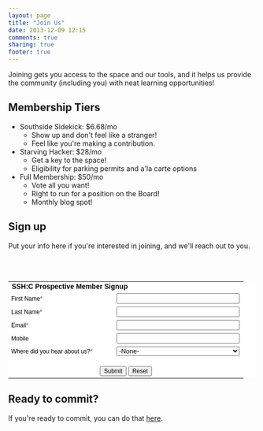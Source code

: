 ```yaml
---
layout: page
title: "Join Us"
date: 2013-12-09 12:15
comments: true
sharing: true
footer: true
---
```


Joining gets you access to the space and our tools, and it helps us provide the community (including you) with neat learning opportunities!

Membership Tiers
----------------

* Southside Sidekick: $6.68/mo
	* Show up and don't feel like a stranger!
	* Feel like you're making a contribution.
* Starving Hacker: $28/mo
	* Get a key to the space!
	* Eligibility for parking permits and a'la carte options 
* Full Membership: $50/mo
	* Vote all you want!
	* Right to run for a position on the Board!
	* Monthly blog spot!


Sign up
-------

Put your info here if you're interested in joining, and we'll reach out to you.

<div id='crmWebToEntityForm' align='center'><META HTTP-EQUIV ='content-type' CONTENT='text/html;charset = UTF-8'>  <form action='https://crm.zoho.com/crm/WebToLeadForm' name=WebToLeads816606000000079005 method='POST' onSubmit='javascript:document.charset="UTF-8"; return checkMandatery()' accept-charset='UTF-8'>  <input type='text' style='display:none;' name='xnQsjsdp' value='iY1sDxwC8@5thYo@kRl79w$$'/>  <input type='hidden' name='zc_gad' id='zc_gad' value=''/>  <input type='text' style='display:none;' name='xmIwtLD' value='8@K0PdXPKllrLdCxxJEKVXYDTxR5kYBU'/>  <input type='text'  style='display:none;' name='actionType' value='TGVhZHM='/> <input type='text' style='display:none;' name='returnURL' value='http://sshchicago.org' /> <br><table border=0 cellspacing=0 cellpadding='6' width=600 style='background-color:white;color:black'><tr><td colspan='2' align='left' style='color:black;font-family:Arial;font-size:14px;'><strong>SSH:C Prospective Member Signup</strong></td></tr> <br><tr><td nowrap='nowrap' align='left'  style='font-size:12px;font-family:Arial;width:200px;'>First Name<span style='color:red;'>*</span> </td><td style='width:250px;' ><input type='text' style='width:250px;'  maxlength='40' name='First Name' /></td></tr><tr><td nowrap='nowrap' align='left'  style='font-size:12px;font-family:Arial;width:200px;'>Last Name<span style='color:red;'>*</span> </td><td style='width:250px;' ><input type='text' style='width:250px;'  maxlength='80' name='Last Name' /></td></tr><tr><td nowrap='nowrap' align='left'  style='font-size:12px;font-family:Arial;width:200px;'>Email<span style='color:red;'>*</span> </td><td style='width:250px;' ><input type='text' style='width:250px;'  maxlength='100' name='Email' /></td></tr><tr><td nowrap='nowrap' align='left'  style='font-size:12px;font-family:Arial;width:200px;'>Mobile </td><td style='width:250px;' ><input type='text' style='width:250px;'  maxlength='30' name='Mobile' /></td></tr><tr><td nowrap='nowrap' align='left'  style='font-size:12px;font-family:Arial;width:200px;'>Where did you hear about us?<span style='color:red;'>*</span> </td><td style='width:250px;'  ><select style='width:250px;' name='Lead Source'>  <option value='-None-'>-None-</option>  <option value='Member of SSH:C'>Member of SSH:C</option>  <option value='Member of PS:1'>Member of PS:1</option>  <option value='SSH:C Event/Class'>SSH:C Event/Class</option>  <option value='PS:1 Event or Class'>PS:1 Event or Class</option>  <option value='Maker Faire/MAKE'>Maker Faire/MAKE</option>  <option value='Walk-in'>Walk-in</option>  <option value='The Interwebs'>The Interwebs</option>  <option value='Other Referral'>Other Referral</option>  </select></td></tr><tr><td colspan='2' align='center' style='padding-top: 15px;' ><input   style='font-size:12px;color:black' type='submit'  value='Submit' /> <input type='reset'  style='font-size:12px;color:black' value='Reset' /> </td></tr></table><script> var mndFileds=new Array('First Name','Last Name','Email','Lead Source');var fldLangVal=new Array('First Name','Last Name','Email','Where did you hear from us?');function reloadImg(){document.getElementById('imgid').src = document.getElementById('imgid').src;} function checkMandatery(){for(i=0;i<mndFileds.length;i++){ var fieldObj=document.forms['WebToLeads816606000000079005'][mndFileds[i]];if(fieldObj) {if(((fieldObj.value).replace(/^\s+|\s+$/g, '')).length==0){alert(fldLangVal[i] +' cannot be empty'); fieldObj.focus(); return false;}else if(fieldObj.nodeName=='SELECT'){if(fieldObj.options[fieldObj.selectedIndex].value=='-None-'){alert(fldLangVal[i] +' cannot be none'); fieldObj.focus(); return false;}} else if(fieldObj.type =='checkbox'){ if (fieldObj.checked == false){    alert('Please accept  '+fldLangVal[i]);    fieldObj.focus();return false;}}}}}</script>  </form></div>



Ready to commit?
----------------


If you're ready to commit, you can do that [here](/join/payment.html).
